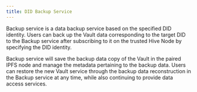 ```yaml
---
title: DID Backup Service
---
```


Backup service is a data backup service based on the specified DID identity. Users can back up the Vault data corresponding to the target DID to the Backup service after subscribing to it on the trusted Hive Node by specifying the DID identity.

Backup service will save the backup data copy of the Vault in the paired IPFS node and manage the metadata pertaining to the backup data. Users can restore the new Vault service through the backup data reconstruction in the Backup service at any time, while also continuing to provide data access services.
